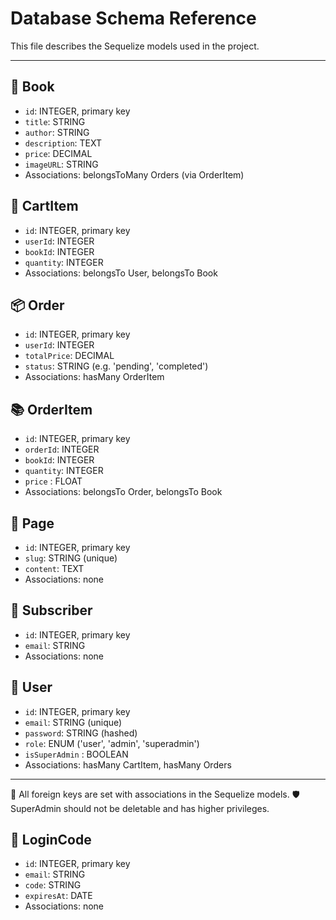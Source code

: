 # Database Schema Reference

This file describes the Sequelize models used in the project.

---

## 📘 Book
- `id`: INTEGER, primary key
- `title`: STRING
- `author`: STRING
- `description`: TEXT
- `price`: DECIMAL
- `imageURL`: STRING
- Associations: belongsToMany Orders (via OrderItem)

## 🧺 CartItem
- `id`: INTEGER, primary key
- `userId`: INTEGER
- `bookId`: INTEGER
- `quantity`: INTEGER
- Associations: belongsTo User, belongsTo Book

## 📦 Order
- `id`: INTEGER, primary key
- `userId`: INTEGER
- `totalPrice`: DECIMAL
- `status`: STRING (e.g. 'pending', 'completed')
- Associations: hasMany OrderItem

## 📚 OrderItem
- `id`: INTEGER, primary key
- `orderId`: INTEGER
- `bookId`: INTEGER
- `quantity`: INTEGER
- `price` : FLOAT
- Associations: belongsTo Order, belongsTo Book

## 📄 Page
- `id`: INTEGER, primary key
- `slug`: STRING (unique)
- `content`: TEXT
- Associations: none

## 📧 Subscriber
- `id`: INTEGER, primary key
- `email`: STRING
- Associations: none

## 👤 User
- `id`: INTEGER, primary key
- `email`: STRING (unique)
- `password`: STRING (hashed)
- `role`: ENUM ('user', 'admin', 'superadmin')
- `isSuperAdmin` : BOOLEAN
- Associations: hasMany CartItem, hasMany Orders

---

🧩 All foreign keys are set with associations in the Sequelize models.
🛡 SuperAdmin should not be deletable and has higher privileges.

## 🔑 LoginCode
- `id`: INTEGER, primary key
- `email`: STRING
- `code`: STRING
- `expiresAt`: DATE
- Associations: none
